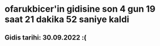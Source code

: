 # ofarukbicer'in gidisine son 4 gun 19 saat 21 dakika 52 saniye kaldi

## Gidis tarihi: 30.09.2022 :(